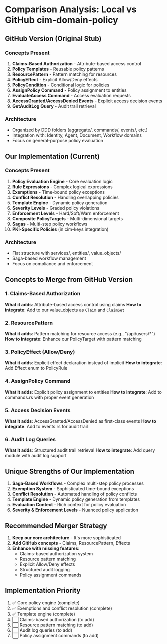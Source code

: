 # Comparison Analysis: Local vs GitHub cim-domain-policy

## GitHub Version (Original Stub)

### Concepts Present
1. **Claims-Based Authorization** - Attribute-based access control
2. **Policy Templates** - Reusable policy patterns
3. **ResourcePattern** - Pattern matching for resources
4. **PolicyEffect** - Explicit Allow/Deny effects
5. **PolicyCondition** - Conditional logic for policies
6. **AssignPolicy Command** - Policy assignment to entities
7. **EvaluateAccess Command** - Access evaluation requests
8. **AccessGranted/AccessDenied Events** - Explicit access decision events
9. **GetAuditLog Query** - Audit trail retrieval

### Architecture
- Organized by DDD folders (aggregate/, commands/, events/, etc.)
- Integration with: Identity, Agent, Document, Workflow domains
- Focus on general-purpose policy evaluation

## Our Implementation (Current)

### Concepts Present
1. **Policy Evaluation Engine** - Core evaluation logic
2. **Rule Expressions** - Complex logical expressions
3. **Exemptions** - Time-bound policy exceptions
4. **Conflict Resolution** - Handling overlapping policies
5. **Template Engine** - Dynamic policy generation
6. **Severity Levels** - Graded policy violations
7. **Enforcement Levels** - Hard/Soft/Warn enforcement
8. **Composite PolicyTargets** - Multi-dimensional targets
9. **Sagas** - Multi-step policy workflows
10. **PKI-Specific Policies** (in cim-keys integration)

### Architecture
- Flat structure with services/, entities/, value_objects/
- Saga-based workflow management
- Focus on compliance and enforcement

## Concepts to Merge from GitHub Version

### 1. Claims-Based Authorization
**What it adds**: Attribute-based access control using claims
**How to integrate**: Add to our value_objects as `Claim` and `ClaimSet`

### 2. ResourcePattern
**What it adds**: Pattern matching for resource access (e.g., "/api/users/*")
**How to integrate**: Enhance our PolicyTarget with pattern matching

### 3. PolicyEffect (Allow/Deny)
**What it adds**: Explicit effect declaration instead of implicit
**How to integrate**: Add Effect enum to PolicyRule

### 4. AssignPolicy Command
**What it adds**: Explicit policy assignment to entities
**How to integrate**: Add to commands.rs with proper event generation

### 5. Access Decision Events
**What it adds**: AccessGranted/AccessDenied as first-class events
**How to integrate**: Add to events.rs for audit trail

### 6. Audit Log Queries
**What it adds**: Structured audit trail retrieval
**How to integrate**: Add query module with audit log support

## Unique Strengths of Our Implementation

1. **Saga-Based Workflows** - Complex multi-step policy processes
2. **Exemption System** - Sophisticated time-bound exceptions
3. **Conflict Resolution** - Automated handling of policy conflicts
4. **Template Engine** - Dynamic policy generation from templates
5. **Evaluation Context** - Rich context for policy evaluation
6. **Severity & Enforcement Levels** - Nuanced policy application

## Recommended Merger Strategy

1. **Keep our core architecture** - It's more sophisticated
2. **Add GitHub concepts** - Claims, ResourcePattern, Effects
3. **Enhance with missing features**:
   - Claims-based authorization system
   - Resource pattern matching
   - Explicit Allow/Deny effects
   - Structured audit logging
   - Policy assignment commands

## Implementation Priority

1. ✅ Core policy engine (complete)
2. ✅ Exemptions and conflict resolution (complete)
3. ✅ Template engine (complete)
4. ⬜ Claims-based authorization (to add)
5. ⬜ Resource pattern matching (to add)
6. ⬜ Audit log queries (to add)
7. ⬜ Policy assignment commands (to add)